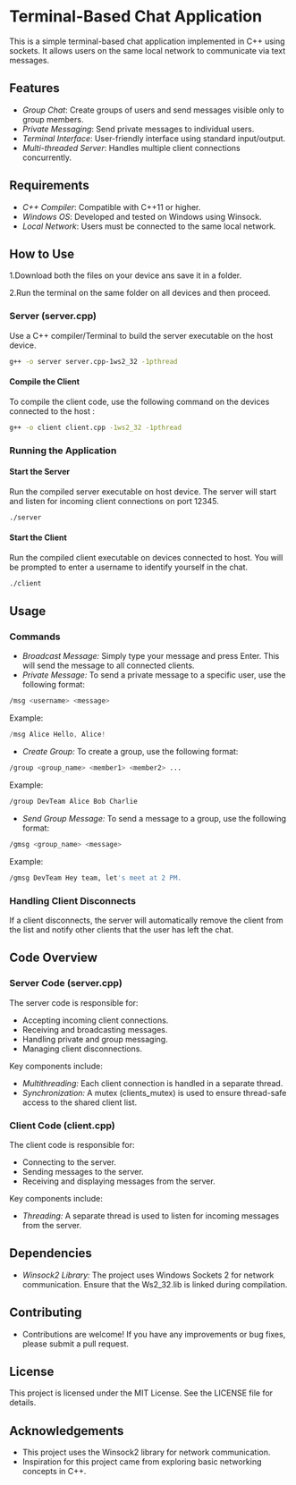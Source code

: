 # Terminal-Based Chat Application

This is a simple terminal-based chat application implemented in C++ using sockets. It allows users on the same local network to communicate via text messages.

## Features

- *Group Chat*: Create groups of users and send messages visible only to group members.
- *Private Messaging*: Send private messages to individual users.
- *Terminal Interface*: User-friendly interface using standard input/output.
- *Multi-threaded Server*: Handles multiple client connections concurrently.

## Requirements

- *C++ Compiler*: Compatible with C++11 or higher.
- *Windows OS*: Developed and tested on Windows using Winsock.
- *Local Network*: Users must be connected to the same local network.

## How to Use

1.Download both the files on your device ans save it in a folder.

2.Run the terminal on the same folder on all devices and then proceed.

### Server (server.cpp)

Use a C++ compiler/Terminal to build the server executable on the host device.

```bash
g++ -o server server.cpp-1ws2_32 -1pthread

```

#### Compile the Client

To compile the client code, use the following command on the devices connected to the host :


```bash
g++ -o client client.cpp -1ws2_32 -1pthread
```

### Running the Application

#### Start the Server

Run the compiled server executable on host device. The server will start and listen for incoming client connections on port 12345.


```bash
./server
```

#### Start the Client

Run the compiled client executable on devices connected to host. You will be prompted to enter a username to identify yourself in the chat.



```bash
./client
```

## Usage

### Commands

* *Broadcast Message:* Simply type your message and press Enter. This will send the message to all
connected clients.
* *Private Message:* To send a private message to a specific user, use the following format:


```bash
/msg <username> <message>
```
Example:

```cpp
/msg Alice Hello, Alice!
 ``` 

* *Create Group:* To create a group, use the following format:


```bash
/group <group_name> <member1> <member2> ...
```
Example:

```bash
/group DevTeam Alice Bob Charlie
 ``` 

* *Send Group Message:* To send a message to a group, use the following format:


```bash
/gmsg <group_name> <message>
```
Example:

```bash
/gmsg DevTeam Hey team, let's meet at 2 PM.
```

### Handling Client Disconnects

If a client disconnects, the server will automatically remove the client from the list and notify other clients that the user has left the chat.

## Code Overview

### Server Code (server.cpp)

The server code is responsible for:
* Accepting incoming client connections.
* Receiving and broadcasting messages.
* Handling private and group messaging.
* Managing client disconnections.

Key components include:
* *Multithreading:* Each client connection is handled in a separate thread.
* *Synchronization:* A mutex (clients_mutex) is used to ensure thread-safe access to the shared client list.

### Client Code (client.cpp)

The client code is responsible for:
* Connecting to the server.
* Sending messages to the server.
* Receiving and displaying messages from the server.

Key components include:
* *Threading:* A separate thread is used to listen for incoming messages from the server.

## Dependencies

* *Winsock2 Library:* The project uses Windows Sockets 2 for network communication. Ensure that the Ws2_32.lib is linked during compilation.

## Contributing
* Contributions are welcome! If you have any improvements or bug fixes, please submit a pull request.

## License
This project is licensed under the MIT License. See the LICENSE file for details.

## Acknowledgements
* This project uses the Winsock2 library for network communication.
* Inspiration for this project came from exploring basic networking concepts in C++.
